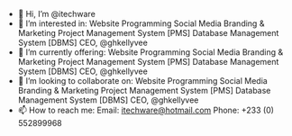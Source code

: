- 👋 Hi, I’m @itechware
- 👀 I’m interested in:
Website Programming
Social Media Branding & Marketing
Project Management System [PMS]
Database Management System [DBMS]
CEO, @ghkellyvee
- 🌱 I’m currently offering:
Website Programming
Social Media Branding & Marketing
Project Management System [PMS]
Database Management System [DBMS]
CEO, @ghkellyvee
- 💞️ I’m looking to collaborate on:
Website Programming
Social Media Branding & Marketing
Project Management System [PMS]
Database Management System [DBMS]
CEO, @ghkellyvee
- 📫 How to reach me:
Email: itechware@hotmail.com
Phone: +233 (0) 552899968

<!---
itechware/itechware is a ✨ special ✨ repository because its `README.md` (this file) appears on your GitHub profile.
You can click the Preview link to take a look at your changes.
--->
